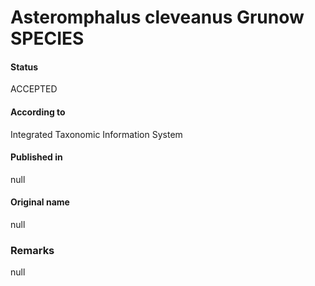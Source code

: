 Asteromphalus cleveanus Grunow SPECIES
=======

#### Status
ACCEPTED

#### According to
Integrated Taxonomic Information System

#### Published in
null

#### Original name
null

### Remarks
null